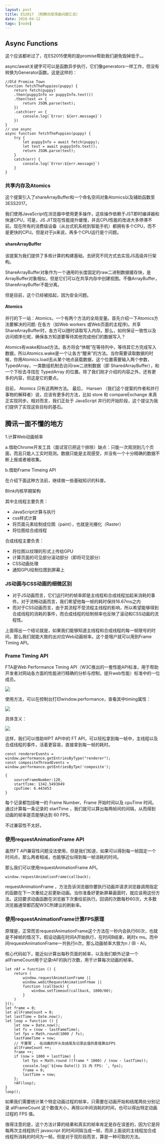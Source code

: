 ```yaml
---
layout: post
title: ES2017 （附腾讯现场面问题汇总）
date: 2018-04-12
tags: [node]
---
```


## Async Functions

这个应该都听过了，在ES2015使用的是promise帮助我们避免毁掉低于。。

async/await关键字可可以是函数异步执行，它们像generators一样工作，但没有转换为Generator函数。这是这样的：

    //Old Promise Town
    function fetchThePuppies(puppy) {
        return fetch(puppy)
        .then(puppyInfo => puppyInfo.text())
        .then(text => {
            return JSON.parse(text);
        })
        .catch(err => {
            console.log(`Error: ${err.message}`)
        })
    }
    // use async 
    async function fetchThePuppies(puppy) {
        try {
            let puppyInfo = await fetch(puppy);
            let text = await puppyInfo.text();
            return JSON.parse(text);
        }
        catch(err) {
            console.log(`Error:${err.message}`)
        }
    }

### 共享内存及Atomics

这个提案引入了shareArrayBuffer和一个命名空间对象Atomics以及辅助函数至3ESS2017。

我们使用JavaScript在浏览器中使用更多操作，这些操作依赖于JST即时编译器和快速CPU，可是，JS JIT现在性能提升缓慢，并且CPU性能的改进大多停滞不前。现在所有的消费级设备（从台式机系统到智能手机）都拥有多个CPU，而不是更快的CPU。但是对于js来说，再多个CPU运行是个问题。

#### shareArrayBuffer

该提案为我们提供了多核计算的构建基础，去研究不同方式去实现JS高级并行架构。

ShareArrayBuffer对象作为一个通用的长度固定的raw二进制数据缓存快，是ArrayBuffer对象相似，但是它们可以在共享内存中创建视图。不像ArrayBuffer，ShareArrayBuffer不能分离。

但是目前，这个已经被挂起，因为安全问题。

#### Atomics

并行的下一站：Atomics，一个有两个方法的全局变量。首先介绍一下Atomics方法要解决的问题: 在各方（如Web workers 或Web页面的主程序)。共享ShareArrayBuffer时，各方可以随时读取写入内存。那么，如何保证一致性以及访问顺序化呢，确保各方知道要等待其他完成他们的数据写入？

Atomics有wake和load方法。各方将会“休眠”在等待列中，等待其它方完成写入数据，所以Atomics.wake是一个让各方“醒来”的方法。当你需要读取数据的时候，你用Atomics.load去从某个地点装载数据，这个位置需要输入两个参数，TypedArray，一类数组机制去访问raw二进制数据（即 SharedArrayBuffer），和一个下标去寻找在 TypedArray 的位置。除了我们刚才介绍的内容之外，还有更多的内容，但这是它的要点。

目前， Atomics 只有这两种方法。 最后， Hansen （我们这个提案的作者和并行事物的解释者）说，应该有更多的方法，比如 store 和 compareExchange 来真正实现同步。相对而言，我们正处于 JavaScript 并行的开始阶段，这个提议为我们提供了实现这些目标的基石。


## 腾讯一面不懂的地方

1.计算Web动画帧率

a.借助Chrome开发工具（面试官已把这个排除）缺点：只能一次观测到几个页面，而且只能人工实时观测。数据只能是主观感受，并没有一个十分精确的数据不断上报或者被收集。

b.借助Frame Timeing API 

在介绍下面这种方法前，继续做一些基础知识的科普。

Blink内核早期架构

其中主线程主要负责：

- JavaScript计算与执行
- css样式计算
- 将页面元素绘制成位图（paint），也就是光栅化（Raster）
- 将位图给合成线程

合成线程主要负责：

- 将位图以纹理的形式上传给GPU
- 计算页面的可见部分滚动部分（即将可见部分）
- CSS动画处理
- 通知GPU绘制位图到屏幕上

### JS动画与CSS动画的细微区别

- 对于JS动画而言，它们运行时的帧率即是主线程和合成线程加起来消耗的事件。对于流畅动画而言，我们希望他每一帧的耗时保持16.67ms之内
- 而对于CSS动画而言，由于其流程不受流程主线程的影响，所以希望能够得到合成线程的消耗的事件，而合成线程的绘制频率也反映了滚动和CSS动画的流程性。

上面得出一个结论就是，如果我们能够知道主线程和合成线程的每一帧限号的时间，那么我们就能大致的出对应Web动画帧率。这个是哦户就可以用到Frame Timing API。

### Frame Timing API

FTA是Web Performance Timing API（W3C推出的一套性能API标准，用于帮助开发者对网站各方面的性能进行精确的分析与控制，提升web性能）标准中的一位成员。

<img src="https://user-images.githubusercontent.com/8554143/33871575-0799a66a-df4e-11e7-85fd-9b40d43161da.png">

使用方法，可以在控制台打印window.performance，查看其中timing属性：

<img src="https://user-images.githubusercontent.com/8554143/33872100-6bc8d488-df50-11e7-973d-2d798123b6d9.png">

具体含义：

<img src="https://user-images.githubusercontent.com/8554143/33872196-d6c35844-df50-11e7-8bcc-1fdcac66ce64.png">

这样，我们可以借助WPT API中的 FT API，可以轻松拿到每一帧中，主线程以及合成线程的事件，活着更容易，直接拿到每一帧的耗时。

    const rendererEvents = window.performance.getEntriesByType("renderer");
    const compositeThreadEvents = window.performance.getEntriesByTpe('composite');

    {
        sourceFrameNumber:120,
        startTime: 1342.5493849
        cpuTime: 6.443453
    }

每个记录都包括唯一的 Frame Number、Frame 开始时间以及 cpuTime 时间。通过计算每一条记录的 startTime ，我们就可以算出每两帧间的间隔，从而得到动画的帧率是否能够达到 60 FPS。

不过兼容性不太好。

### 使用requestAnimationFrame API

虽然FT API兼容性问题没法使用，但是我们知道，如果可以得到每一帧固定一个时间点，那么两者相减，也能够近似得到每一帧消耗的时间。

那么我们可以使用requestAnimationFrame API。 

    window.requestAnimationFrame(callback);

requestAnimationFrame ，方法告诉浏览器你要执行动画并请求浏览器调用指定的函数在下一次重绘之前更新动画。当你准备好更新屏幕画面时，就应该用这份方法。这回要求动画函数在浏览器下次重绘前执行。回调的次数每秒60次，大多数浏览器通常都匹配W3C所建议的刷新率。

### 使用requestAnimationFrame计算FPS原理

原理是，正常而言requestAnimationFrame这个方法在一秒内会执行60次，也就是不掉帧的情况下。假设动画在时间A开始执行，在时间B结束，耗时x ms。而中间requestAnimationFrame一共执行n次，那么动画帧率大致为n / (B - A)。

核心代码如下，能近似计算出每秒页面的帧率，以及我们额外记录一个allFrameCount用于记录rAF的执行次数，用于计算每次动画的帧率。

    let rAf = function () {
        return (
            window.requestAnimationFrame ||
            window.webitRequestAnimationFrmae ||
            function (callback) {
                window.setTimeout(callback, 1000/60);
            }
        )
    }();
    let frame = 0;
    let allFrameCount = 0;
    let lastTime = Date.now();
    let loop = function () {
        let now = Date.now();
        let fs = (now - lastFameTime);
        let fps = Math.round(1000 / fs);
        lastFameTime = now;
        // 不置零 ， 在动画的开头及结尾及记录此值的差值算出FPS
        allFrameCount ++;
        frame ++;
        if (now > 1000 + lastTime) {
            let fps = Math.round ((frame * 1000) / (now - lastTime));
            console.log(`${new Date()} 1S 内 FPS: `, fps);
            frame = 0;
            lastTime = now;
        };
        rAF(loop);
    }
    loop();

如果我们需要统计某个特定动画过程的帧率，只需要在动画开始和结尾两处分别记录 allFrameCount 这个数值大小，再除以中间消耗的时间，也可以得出特定动画过程的 FPS 值。

值得注意的是，这个方法计算的结果和真实的帧率肯定是存在误差的，因为它是将每两次主线程执行 javascript 的时间间隔当成一帧，而非上面说的主线程加合成线程所消耗的时间为一帧。但是对于现阶段而言，算是一种可取的方法。